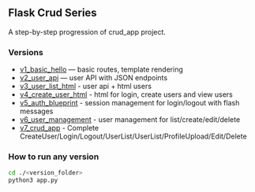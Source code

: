 ## Flask Crud Series

A step-by-step progression of crud_app project.

### Versions
- [v1_basic_hello](./v1_basic_hello) — basic routes, template rendering
- [v2_user_api](./v2_user_api) — user API with JSON endpoints
- [v3_user_list_html](./v3_user_list_html) - user api + html users 
- [v4_create_user_html](./v4_create_user_html) - html for login, create users and view users
- [v5_auth_blueprint](./v5_auth_blueprint) - session management for login/logout with flash messages
- [v6_user_management](./v6_user_management) - user management for list/create/edit/delete
- [v7_crud_app](./v7_crud_app) - Complete CreateUser/Login/Logout/UserList/UserList/ProfileUpload/Edit/Delete

### How to run any version
```bash
cd ./<version_folder>
python3 app.py
``` 